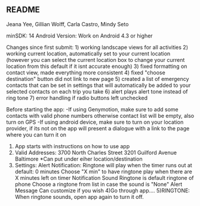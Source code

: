 README
---------------------------
Jeana Yee, Gillian Wolff, Carla Castro, Mindy Seto

minSDK: 14
Android Version: Work on Android 4.3 or higher

Changes since first submit:
	1) working landscape views for all activities
	2) working current location, automatically set to your current location (however you can select the current location box to change your current location from this default if it isnt accurate enough)
	3) fixed formatting on contact view, made everything more consistent 
	4) fixed "choose destination" button did not link to new page
	5) created a list of emergency contacts that can be set in settings that will automatically be added to your selected contacts on each trip you take
	6) alert plays alert tone instead of ring tone
	7) error handling if radio buttons left unchecked


Before starting the app:
	-If using Genymotion, make sure to add some contacts with valid
	phone numbers otherwise contact list will be empty, also turn on GPS
	-If using android device, make sure to turn on your location provider,
	if its not on the app will present a dialogue with a link to the page
	where you can turn it on


1) App starts with instructions on how to use app
2) Valid Addresses:
	3700 North Charles Street
	3201 Guilford Avenue Baltimore
	*Can put under eiher location/destination
3) Settings:
	Alert Notification:
		Ringtone will play when the timer runs out at default: 0 minutes
		Choose "X min" to have ringtone play when there are X minutes left on timer
	Notification Sound
		Ringtone is default ringtone of phone
		Choose a ringtone from list in case the sound is "None"
	Alert Message
		Can customize if you wish
4)Go through app....
5)RINGTONE:
	When ringtone sounds, open app again to turn it off.
